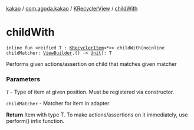 [kakao](../../index.md) / [com.agoda.kakao](../index.md) / [KRecyclerView](index.md) / [childWith](.)

# childWith

`inline fun <reified T : `[`KRecyclerItem`](../-k-recycler-item/index.md)`<*>> childWith(noinline childMatcher: `[`ViewBuilder`](../-view-builder/index.md)`.() -> `[`Unit`](https://kotlinlang.org/api/latest/jvm/stdlib/kotlin/-unit/index.html)`): T`

Performs given actions/assertion on child that matches given matcher

### Parameters

`T` - Type of item at given position. Must be registered via constructor.

`childMatcher` - Matcher for item in adapter

**Return**
Item with type T. To make actions/assertions on it immediately, use perform() infix function.

